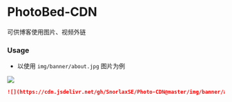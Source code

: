 # PhotoBed-CDN

可供博客使用图片、视频外链 

### Usage

* 以使用 `img/banner/about.jpg` 图片为例

![](https://cdn.jsdelivr.net/gh/SnorlaxSE/Photo-CDN@master/img/banner/about.jpg)

```markdown
![](https://cdn.jsdelivr.net/gh/SnorlaxSE/Photo-CDN@master/img/banner/about.jpg)
```
